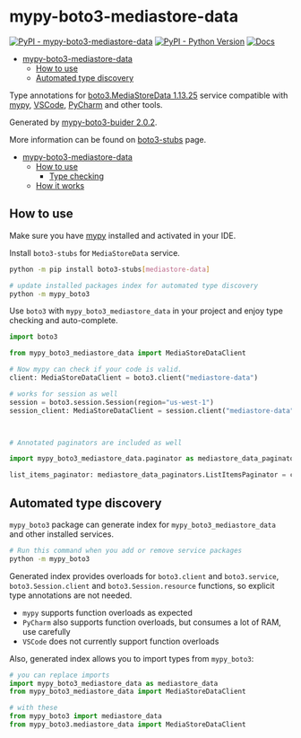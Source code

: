 # mypy-boto3-mediastore-data

[![PyPI - mypy-boto3-mediastore-data](https://img.shields.io/pypi/v/mypy-boto3-mediastore-data.svg?color=blue)](https://pypi.org/project/mypy-boto3-mediastore-data)
[![PyPI - Python Version](https://img.shields.io/pypi/pyversions/mypy-boto3-mediastore-data.svg?color=blue)](https://pypi.org/project/mypy-boto3-mediastore-data)
[![Docs](https://img.shields.io/readthedocs/mypy-boto3-builder.svg?color=blue)](https://mypy-boto3-builder.readthedocs.io/)

- [mypy-boto3-mediastore-data](#mypy-boto3-mediastore-data)
  - [How to use](#how-to-use)
  - [Automated type discovery](#automated-type-discovery)


Type annotations for
[boto3.MediaStoreData 1.13.25](https://boto3.amazonaws.com/v1/documentation/api/1.13.25/reference/services/mediastore-data.html#MediaStoreData) service
compatible with [mypy](https://github.com/python/mypy), [VSCode](https://code.visualstudio.com/),
[PyCharm](https://www.jetbrains.com/pycharm/) and other tools.

Generated by [mypy-boto3-buider 2.0.2](https://github.com/vemel/mypy_boto3_builder).

More information can be found on [boto3-stubs](https://pypi.org/project/boto3-stubs/) page.

- [mypy-boto3-mediastore-data](#mypy-boto3-mediastore-data)
  - [How to use](#how-to-use)
    - [Type checking](#type-checking)
  - [How it works](#how-it-works)

## How to use

Make sure you have [mypy](https://github.com/python/mypy) installed and activated in your IDE.

Install `boto3-stubs` for `MediaStoreData` service.

```bash
python -m pip install boto3-stubs[mediastore-data]

# update installed packages index for automated type discovery
python -m mypy_boto3
```

Use `boto3` with `mypy_boto3_mediastore_data` in your project and enjoy type checking and auto-complete.

```python
import boto3

from mypy_boto3_mediastore_data import MediaStoreDataClient

# Now mypy can check if your code is valid.
client: MediaStoreDataClient = boto3.client("mediastore-data")

# works for session as well
session = boto3.session.Session(region="us-west-1")
session_client: MediaStoreDataClient = session.client("mediastore-data")



# Annotated paginators are included as well

import mypy_boto3_mediastore_data.paginator as mediastore_data_paginators

list_items_paginator: mediastore_data_paginators.ListItemsPaginator = client.get_paginator("list_items")
```

## Automated type discovery

`mypy_boto3` package can generate index for `mypy_boto3_mediastore_data` and other installed services.

```bash
# Run this command when you add or remove service packages
python -m mypy_boto3
```

Generated index provides overloads for `boto3.client` and `boto3.service`,
`boto3.Session.client` and `boto3.Session.resource` functions,
so explicit type annotations are not needed.

- `mypy` supports function overloads as expected
- `PyCharm` also supports function overloads, but consumes a lot of RAM, use carefully
- `VSCode` does not currently support function overloads

Also, generated index allows you to import types from `mypy_boto3`:

```python
# you can replace imports
import mypy_boto3_mediastore_data as mediastore_data
from mypy_boto3_mediastore_data import MediaStoreDataClient

# with these
from mypy_boto3 import mediastore_data
from mypy_boto3.mediastore_data import MediaStoreDataClient
```